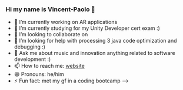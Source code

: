 ### Hi my name is Vincent-Paolo 👋

- 🔭 I’m currently working on AR applications
- 🌱 I’m currently studying for my Unity Developer cert exam :)
- 👯 I’m looking to collaborate on 
- 🤔 I’m looking for help with processing 3 java code optimization and debugging :)
- 💬 Ask me about music and innovation anything related to software development :)  
- 📫 How to reach me: [website](https://vincentpaolo.github.io)
- 😄 Pronouns: he/him
- ⚡ Fun fact: met my gf in a coding bootcamp
-->
